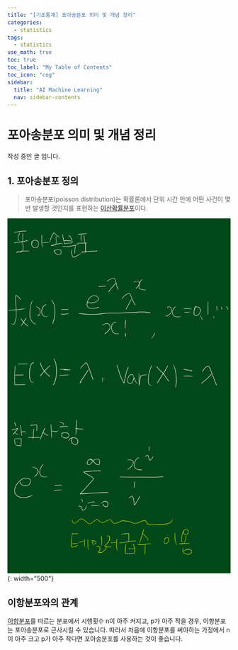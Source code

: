 ```yaml
---
title: "[기초통계] 포아송분포 의미 및 개념 정리" 
categories:
  - statistics
tags:
  - statistics
use_math: true
toc: true
toc_label: "My Table of Contents"
toc_icon: "cog"
sidebar:
  title: "AI Machine Learning"
  nav: sidebar-contents
---
```


# 포아송분포 의미 및 개념 정리

작성 중인 글 입니다. 

## 1. 포아송분포 정의

> 포아송분포(poisson distribution)는 확률론에서 단위 시간 안에 어떤 사건이 몇 번 발생할 것인지를 표현하는 [이산확률분포](https://losskatsu.github.io/statistics/prob-distribution/)이다. 

![figure01](/assets/images/statistics/poisson/poisson01.jpg){: width="500"}

## 이항분포와의 관계 

[이항분포](https://losskatsu.github.io/statistics/binomial/#)를 따르는 분포에서 시행횟수 n이 아주 커지고, p가 아주 작을 경우, 이항분포는 포아송분포로 근사시킬 수 있습니다. 
따라서 처음에 이항분포를 써야하는 가정에서 n이 아주 크고 p가 아주 작다면 포아송분포를 사용하는 것이 좋습니다. 
